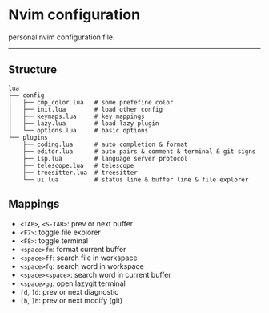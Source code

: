 # Nvim configuration

personal nvim configuration file.

---

## Structure

```shell
lua
├── config
│   ├── cmp_color.lua   # some prefefine color
│   ├── init.lua        # load other config
│   ├── keymaps.lua     # key mappings
│   ├── lazy.lua        # load lazy plugin
│   └── options.lua     # basic options
└── plugins
    ├── coding.lua      # auto completion & format
    ├── editor.lua      # auto pairs & comment & terminal & git signs
    ├── lsp.lua         # language server protocol
    ├── telescope.lua   # telescope
    ├── treesitter.lua  # treesitter
    └── ui.lua          # status line & buffer line & file explorer
```

## Mappings

+ `<TAB>`, `<S-TAB>`: prev or next buffer
+ `<F7>`: toggle file explorer
+ `<F8>`: toggle terminal
+ `<space>fm`: format current buffer
+ `<space>ff`: search file in workspace
+ `<space>fg`: search word in workspace
+ `<space><space>`: search word in current buffer
+ `<space>gg`: open lazygit terminal
+ `[d`, `]d`: prev or next diagnostic
+ `[h`, `]h`: prev or next modify (git)
